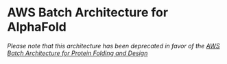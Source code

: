 # AWS Batch Architecture for AlphaFold

*Please note that this architecture has been deprecated in favor of the [AWS Batch Architecture for Protein Folding and Design](https://github.com/aws-samples/aws-batch-arch-for-protein-folding)*
